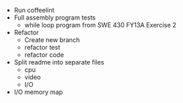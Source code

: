 - Run coffeelint
- Full assembly program tests
    - while loop program from SWE 430 FY13A Exercise 2
- Refactor
    - Create new branch
    - refactor test
    - refactor code
- Split readme into separate files
    - cpu
    - video
    - I/O
- I/O memory map

